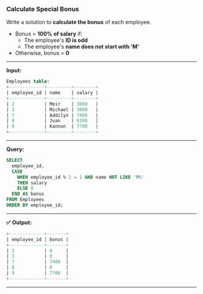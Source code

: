 ### Calculate Special Bonus

Write a solution to **calculate the bonus** of each employee.

- Bonus = **100% of salary** if:
  - The employee's **ID is odd**
  - The employee's **name does not start with 'M'**
- Otherwise, bonus = **0**

---

**Input:**

```sql
Employees table:
+-------------+---------+--------+
| employee_id | name    | salary |
+-------------+---------+--------+
| 2           | Meir    | 3000   |
| 3           | Michael | 3800   |
| 7           | Addilyn | 7400   |
| 8           | Juan    | 6100   |
| 9           | Kannon  | 7700   |
+-------------+---------+--------+
```

---

**Query:**

```sql
SELECT 
  employee_id, 
  CASE 
    WHEN employee_id % 2 = 1 AND name NOT LIKE 'M%' 
    THEN salary 
    ELSE 0 
  END AS bonus
FROM Employees
ORDER BY employee_id;
```

---

**✅ Output:**

```sql
+-------------+-------+
| employee_id | bonus |
+-------------+-------+
| 2           | 0     |
| 3           | 0     |
| 7           | 7400  |
| 8           | 0     |
| 9           | 7700  |
+-------------+-------+
```

---
